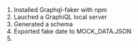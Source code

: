 1. Installed Graphql-faker with npm
2. Lauched a GraphiQL local server
3. Generated a schema
4. Exported fake date to MOCK_DATA.JSON
5. 